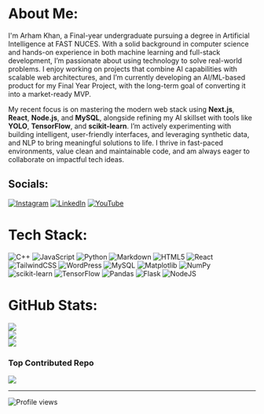 # About Me:
I'm Arham Khan, a Final-year undergraduate pursuing a degree in Artificial Intelligence at FAST NUCES. With a solid background in computer science and hands-on experience in both machine learning and full-stack development, I’m passionate about using technology to solve real-world problems. I enjoy working on projects that combine AI capabilities with scalable web architectures, and I’m currently developing an AI/ML-based product for my Final Year Project, with the long-term goal of converting it into a market-ready MVP.

My recent focus is on mastering the modern web stack using **Next.js**, **React**, **Node.js**, and **MySQL**, alongside refining my AI skillset with tools like **YOLO**, **TensorFlow**, and **scikit-learn**. I’m actively experimenting with building intelligent, user-friendly interfaces, and leveraging synthetic data, and NLP to bring meaningful solutions to life. I thrive in fast-paced environments, value clean and maintainable code, and am always eager to collaborate on impactful tech ideas.


## Socials:
[![Instagram](https://img.shields.io/badge/Instagram-%23E4405F.svg?logo=Instagram&logoColor=white)](https://instagram.com/arham.wired) [![LinkedIn](https://img.shields.io/badge/LinkedIn-%230077B5.svg?logo=linkedin&logoColor=white)](https://linkedin.com/in/arhamkhxn) [![YouTube](https://img.shields.io/youtube/channel/views/UCpgIF3AN5N598W1Abovkuug?style=flat&logo=YouTube&logoColor=red)](https://www.youtube.com/@arhamwired)

# Tech Stack:
![C++](https://img.shields.io/badge/c++-%2300599C.svg?style=for-the-badge&logo=c%2B%2B&logoColor=white) ![JavaScript](https://img.shields.io/badge/javascript-%23323330.svg?style=for-the-badge&logo=javascript&logoColor=%23F7DF1E) ![Python](https://img.shields.io/badge/python-3670A0?style=for-the-badge&logo=python&logoColor=ffdd54) ![Markdown](https://img.shields.io/badge/markdown-%23000000.svg?style=for-the-badge&logo=markdown&logoColor=white) ![HTML5](https://img.shields.io/badge/html5-%23E34F26.svg?style=for-the-badge&logo=html5&logoColor=white) ![React](https://img.shields.io/badge/react-%2320232a.svg?style=for-the-badge&logo=react&logoColor=%2361DAFB) ![TailwindCSS](https://img.shields.io/badge/tailwindcss-%2338B2AC.svg?style=for-the-badge&logo=tailwind-css&logoColor=white) ![WordPress](https://img.shields.io/badge/WordPress-%23117AC9.svg?style=for-the-badge&logo=WordPress&logoColor=white) ![MySQL](https://img.shields.io/badge/mysql-4479A1.svg?style=for-the-badge&logo=mysql&logoColor=white) ![Matplotlib](https://img.shields.io/badge/Matplotlib-%23ffffff.svg?style=for-the-badge&logo=Matplotlib&logoColor=black) ![NumPy](https://img.shields.io/badge/numpy-%23013243.svg?style=for-the-badge&logo=numpy&logoColor=white) ![scikit-learn](https://img.shields.io/badge/scikit--learn-%23F7931E.svg?style=for-the-badge&logo=scikit-learn&logoColor=white) ![TensorFlow](https://img.shields.io/badge/TensorFlow-%23FF6F00.svg?style=for-the-badge&logo=TensorFlow&logoColor=white) ![Pandas](https://img.shields.io/badge/pandas-%23150458.svg?style=for-the-badge&logo=pandas&logoColor=white) ![Flask](https://img.shields.io/badge/flask-%23000.svg?style=for-the-badge&logo=flask&logoColor=white) ![NodeJS](https://img.shields.io/badge/node.js-6DA55F?style=for-the-badge&logo=node.js&logoColor=white)
# GitHub Stats:
![](https://github-readme-stats.vercel.app/api?username=arham2003&theme=dark&hide_border=false&include_all_commits=false&count_private=false)<br/>
![](https://github-readme-streak-stats.herokuapp.com/?user=arham2003&theme=dark&hide_border=false)<br/>
![](https://github-readme-stats.vercel.app/api/top-langs/?username=arham2003&theme=dark&hide_border=false&include_all_commits=false&count_private=false&layout=compact)

### Top Contributed Repo
![](https://github-contributor-stats.vercel.app/api?username=arham2003&limit=5&theme=dark&combine_all_yearly_contributions=true)

---
![Profile views](https://komarev.com/ghpvc/?username=arham2003)
